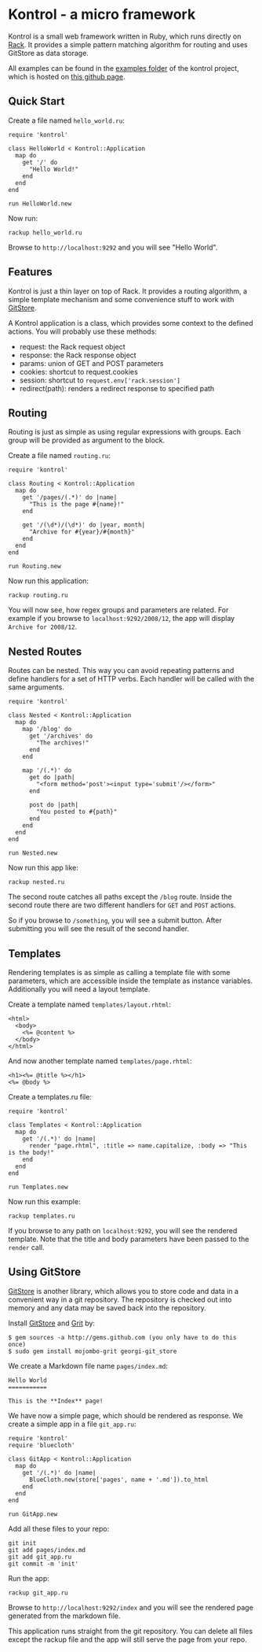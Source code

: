 Kontrol - a micro framework
===========================

Kontrol is a small web framework written in Ruby, which runs directly
on [Rack][5]. It provides a simple pattern matching algorithm for routing
and uses GitStore as data storage.

All examples can be found in the [examples folder][3] of the kontrol
project, which is hosted on [this github page][4].

## Quick Start

Create a file named `hello_world.ru`:

    require 'kontrol'
    
    class HelloWorld < Kontrol::Application
      map do
        get '/' do
          "Hello World!" 
        end
      end
    end
        
    run HelloWorld.new
    
Now run:

    rackup hello_world.ru

Browse to `http://localhost:9292` and you will see "Hello World".


## Features

Kontrol is just a thin layer on top of Rack. It provides a routing
algorithm, a simple template mechanism and some convenience stuff to
work with [GitStore][1].

A Kontrol application is a class, which provides some context to the
defined actions. You will probably use these methods:

* request: the Rack request object
* response: the Rack response object
* params: union of GET and POST parameters
* cookies: shortcut to request.cookies
* session: shortcut to `request.env['rack.session']`
* redirect(path): renders a redirect response to specified path


## Routing

Routing is just as simple as using regular expressions with
groups. Each group will be provided as argument to the block.

Create a file named `routing.ru`:

    require 'kontrol'
    
    class Routing < Kontrol::Application
      map do
        get '/pages/(.*)' do |name|
          "This is the page #{name}!"
        end
    
        get '/(\d*)/(\d*)' do |year, month|
          "Archive for #{year}/#{month}"
        end
      end
    end
    
    run Routing.new
    
Now run this application:

    rackup routing.ru


You will now see, how regex groups and parameters are related. For
example if you browse to `localhost:9292/2008/12`, the app will
display `Archive for 2008/12`.


## Nested Routes

Routes can be nested. This way you can avoid repeating patterns and
define handlers for a set of HTTP verbs. Each handler will be called
with the same arguments.

    require 'kontrol'
    
    class Nested < Kontrol::Application
      map do
        map '/blog' do
          get '/archives' do
            "The archives!"
          end
        end
        
        map '/(.*)' do
          get do |path|
            "<form method='post'><input type='submit'/></form>"
          end
          
          post do |path|
            "You posted to #{path}"
          end
        end
      end
    end
    
    run Nested.new

Now run this app like:

    rackup nested.ru
    
The second route catches all paths except the `/blog` route. Inside
the second route there are two different handlers for `GET` and `POST`
actions.

So if you browse to `/something`, you will see a submit button. After
submitting you will see the result of the second handler.

## Templates

Rendering templates is as simple as calling a template file with some
parameters, which are accessible inside the template as instance
variables. Additionally you will need a layout template.

Create a template named `templates/layout.rhtml`:

    <html>
      <body>
        <%= @content %>
      </body>
    </html>

And now another template named `templates/page.rhtml`:

    <h1><%= @title %></h1>
    <%= @body %>

Create a templates.ru file:

    require 'kontrol'
    
    class Templates < Kontrol::Application
      map do
        get '/(.*)' do |name|
          render "page.rhtml", :title => name.capitalize, :body => "This is the body!"
        end
      end
    end
    
    run Templates.new

Now run this example:

    rackup templates.ru

If you browse to any path on `localhost:9292`, you will see the
rendered template. Note that the title and body parameters have been
passed to the `render` call.


## Using GitStore

[GitStore][1] is another library, which allows you to store code and
data in a convenient way in a git repository. The repository is
checked out into memory and any data may be saved back into the
repository.

Install [GitStore][1] and [Grit][2] by:

    $ gem sources -a http://gems.github.com (you only have to do this once)
    $ sudo gem install mojombo-grit georgi-git_store

We create a Markdown file name `pages/index.md`:

    Hello World
    ===========

    This is the **Index** page!

We have now a simple page, which should be rendered as response. We
create a simple app in a file `git_app.ru`:

    require 'kontrol'
    require 'bluecloth'
    
    class GitApp < Kontrol::Application
      map do
        get '/(.*)' do |name|
          BlueCloth.new(store['pages', name + '.md']).to_html
        end
      end
    end
    
    run GitApp.new

Add all these files to your repo:

    git init
    git add pages/index.md
    git add git_app.ru
    git commit -m 'init'

Run the app:

    rackup git_app.ru

Browse to `http://localhost:9292/index` and you will see the rendered
page generated from the markdown file.

This application runs straight from the git repository. You can delete
all files except the rackup file and the app will still serve the page
from your repo.


[1]: http://github.com/georgi/git_store
[2]: http://github.com/mojombo/grit
[3]: http://github.com/georgi/kontrol/tree/master/examples
[4]: http://github.com/georgi/kontrol
[5]: http://github.com/chneukirchen/rack
[6]: http://github.com/chneukirchen/rack/tree/master/lib/rack/request.rb
[7]: http://github.com/chneukirchen/rack/tree/master/lib/rack/response.rb
